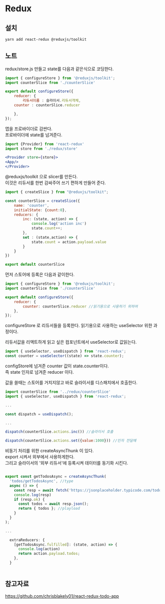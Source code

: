 # Redux  

## 설치

```sh
yarn add react-redux @reduxjs/toolkit
```

## 노트

redux/store.js 만들고 state를 다음과 같은식으로 코딩한다.   
```js
import { configureStore } from '@reduxjs/toolkit';
import counterSlice from './counterSlice'

export default configureStore({
	reducer: {
		리듀서이름 : 슬라이서.리듀서객체,
    counter : counterSlice.reducer

	},
});
```

앱을 프로바이더로 감싼다.  
프로바이더에 state를 넘겨준다.  

```jsx
import {Provider} from 'react-redux'  
import store from './redux/store'

<Provider store={store}>
<App/>
</Provider>

```

@reduxjs/toolkit 으로 slicer를 만든다.   
이것은 리듀서를 한번 감싸주어 쓰기 편하게 만들어 준다.  

```js
import { createSlice } from "@reduxjs/toolkit";

const counterSlice = createSlice({
    name: 'counter',
    initialState: {count:0},
    reducers: {
        inc: (state, action) => {
            console.log('action inc')
            state.count++;
        },
        set : (state,action) => {
            state.count = action.payload.value
        }
    }
})

export default counterSlice
```


먼저 스토어에 등록은 다음과 같이한다. 
```js
import { configureStore } from '@reduxjs/toolkit';
import counterSlice from './counterSlice'

export default configureStore({
	reducer: {
		counter: counterSlice.reducer //읽기용으로 사용하기 위하여
	},
});
```
configureStore 로 리듀서들을 등록한다. 읽기용으로 사용하는 useSelector 위한 과정이다.

리듀서값을 리액트하게 읽고 싶은 컴포넌트에서 useSelector로 값읽는다.
```js
import { useSelector, useDispatch } from 'react-redux';
const counter = useSelector((state) => state.counter);
```
configStore에 넘겨준 counter 값이 state.counter이다.   
즉 state 인자로 넘겨준 reducer 이다.  

값을 쓸때는 스토어를 거치지않고 바로 슬라이서를 디스패치에서 호출한다.
```js
import counterSlice from '../redux/counterSlice'
import { useSelector, useDispatch } from 'react-redux';

...

const dispatch = useDispatch();

...

dispatch(counterSlice.actions.inc()) //슬라이서 호출

dispatch(counterSlice.actions.set({value:1000})) //인자 전달예
```

비동기 처리를 위한 createAsyncThunk 이 있다.  
export 시켜서 외부에서 사용하게한다.  
그리고 슬라이서의 '외부 리듀서'에 등록시켜 데이터를 동기화 시킨다.  

```jsx

export const getTodosAsync = createAsyncThunk(
  'todos/getTodosAsync', //type
  async () => {
    const resp = await fetch('https://jsonplaceholder.typicode.com/todos');
    console.log(resp)
    if (resp.ok) {
      const todos = await resp.json();
      return { todos }; //playload
    }
  }
);

...

  extraReducers: {
    [getTodosAsync.fulfilled]: (state, action) => {
      console.log(action)
      return action.payload.todos;
    },
  }
  
```


## 참고자료

https://github.com/chrisblakely01/react-redux-todo-app  


